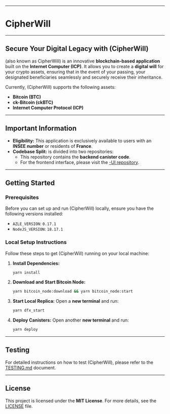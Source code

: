 -----

# CipherWill

-----

## Secure Your Digital Legacy with  (CipherWill)

 (also known as CipherWill) is an innovative **blockchain-based application** built on the **Internet Computer (ICP)**. It allows you to create a **digital will** for your crypto assets, ensuring that in the event of your passing, your designated beneficiaries seamlessly and securely receive their inheritance.

Currently,  (CipherWill) supports the following assets:

  * **Bitcoin (BTC)**
  * **ck-Bitcoin (ckBTC)**
  * **Internet Computer Protocol (ICP)**

-----

## Important Information

  * **Eligibility:** This application is exclusively available to users with an **INSEE number** or residents of **France**.
  * **Codebase Split:**  is divided into two repositories:
      * This repository contains the **backend canister code**.
      * For the frontend interface, please visit the [-UI repository](https://github.com/Xbtiou/-CipherWill/tree/main/%20(CipherWill)-%20Frontend).

-----

## Getting Started

### Prerequisites

Before you can set up and run  (CipherWill) locally, ensure you have the following versions installed:

  * `AZLE_VERSION`: `0.17.1`
  * `NodeJS_VERSION`: `18.17.1`

### Local Setup Instructions

Follow these steps to get  (CipherWill) running on your local machine:

1.  **Install Dependencies:**
    ```bash
    yarn install
    ```
2.  **Download and Start Bitcoin Node:**
    ```bash
    yarn bitcoin_node:download && yarn bitcoin_node:start
    ```
3.  **Start Local Replica:**
    Open a **new terminal** and run:
    ```bash
    yarn dfx_start
    ```
4.  **Deploy Canisters:**
    Open another **new terminal** and run:
    ```bash
    yarn deploy
    ```

-----

## Testing

For detailed instructions on how to test  (CipherWill), please refer to the [TESTING.md](https://github.com/Xbtiou/-CipherWill/blob/main/InhertiX-CipherWill-Backend/TESTING.md) document.

-----

## License

This project is licensed under the **MIT License**. For more details, see the [LICENSE](https://github.com/Xbtiou/-CipherWill/blob/main/InhertiX-CipherWill-Backend/LICENSE.md) file.
